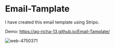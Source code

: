 # Email-Tamplate

I have created this email template using Stripo.

Demo: https://ag-richa-13.github.io/Email-Tamplate/ 

![web-4750371](https://user-images.githubusercontent.com/68067334/213152922-f305616b-1726-4fdb-9d26-6b9c1f4d8cc9.jpg)



